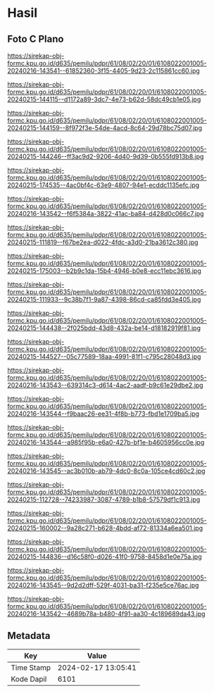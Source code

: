# Hasil

## Foto C Plano

https://sirekap-obj-formc.kpu.go.id/d635/pemilu/pdpr/61/08/02/20/01/6108022001005-20240216-143541--61852360-3f15-4405-9d23-2c115861cc60.jpg

https://sirekap-obj-formc.kpu.go.id/d635/pemilu/pdpr/61/08/02/20/01/6108022001005-20240215-144115--d1172a89-3dc7-4e73-b62d-58dc49cb1e05.jpg

https://sirekap-obj-formc.kpu.go.id/d635/pemilu/pdpr/61/08/02/20/01/6108022001005-20240215-144159--8f972f3e-54de-4acd-8c64-29d78bc75d07.jpg

https://sirekap-obj-formc.kpu.go.id/d635/pemilu/pdpr/61/08/02/20/01/6108022001005-20240215-144246--ff3ac9d2-9206-4d40-9d39-0b555fd913b8.jpg

https://sirekap-obj-formc.kpu.go.id/d635/pemilu/pdpr/61/08/02/20/01/6108022001005-20240215-174535--4ac0bf4c-63e9-4807-94e1-ecddc1135efc.jpg

https://sirekap-obj-formc.kpu.go.id/d635/pemilu/pdpr/61/08/02/20/01/6108022001005-20240216-143542--f6f5384a-3822-41ac-ba84-d428d0c066c7.jpg

https://sirekap-obj-formc.kpu.go.id/d635/pemilu/pdpr/61/08/02/20/01/6108022001005-20240215-111819--f67be2ea-d022-4fdc-a3d0-21ba3612c380.jpg

https://sirekap-obj-formc.kpu.go.id/d635/pemilu/pdpr/61/08/02/20/01/6108022001005-20240215-175003--b2b9c1da-15b4-4946-b0e8-ecc11ebc3616.jpg

https://sirekap-obj-formc.kpu.go.id/d635/pemilu/pdpr/61/08/02/20/01/6108022001005-20240215-111933--9c38b7f1-9a87-4398-86cd-ca85fdd3e405.jpg

https://sirekap-obj-formc.kpu.go.id/d635/pemilu/pdpr/61/08/02/20/01/6108022001005-20240215-144438--2f025bdd-43d8-432a-be14-d18182919f81.jpg

https://sirekap-obj-formc.kpu.go.id/d635/pemilu/pdpr/61/08/02/20/01/6108022001005-20240215-144527--05c77589-18aa-4991-81f1-c795c28048d3.jpg

https://sirekap-obj-formc.kpu.go.id/d635/pemilu/pdpr/61/08/02/20/01/6108022001005-20240216-143543--639314c3-d614-4ac2-aadf-b9c61e29dbe2.jpg

https://sirekap-obj-formc.kpu.go.id/d635/pemilu/pdpr/61/08/02/20/01/6108022001005-20240216-143544--f9baac26-ee31-4f8b-b773-fbd1e1709ba5.jpg

https://sirekap-obj-formc.kpu.go.id/d635/pemilu/pdpr/61/08/02/20/01/6108022001005-20240216-143544--a985f95b-e6a0-427b-bf1e-b4605956cc0e.jpg

https://sirekap-obj-formc.kpu.go.id/d635/pemilu/pdpr/61/08/02/20/01/6108022001005-20240216-143545--ac3b010b-ab79-4dc0-8c0a-105ce4cd60c2.jpg

https://sirekap-obj-formc.kpu.go.id/d635/pemilu/pdpr/61/08/02/20/01/6108022001005-20240215-112728--74233987-3087-4789-b1b8-57579df1c913.jpg

https://sirekap-obj-formc.kpu.go.id/d635/pemilu/pdpr/61/08/02/20/01/6108022001005-20240215-160002--9a28c271-b628-4bdd-af72-81334a6ea501.jpg

https://sirekap-obj-formc.kpu.go.id/d635/pemilu/pdpr/61/08/02/20/01/6108022001005-20240215-144836--d16c58f0-d026-41f0-9758-8458d1e0e75a.jpg

https://sirekap-obj-formc.kpu.go.id/d635/pemilu/pdpr/61/08/02/20/01/6108022001005-20240216-143545--9d2d2dff-529f-4031-ba31-f235e5ce76ac.jpg

https://sirekap-obj-formc.kpu.go.id/d635/pemilu/pdpr/61/08/02/20/01/6108022001005-20240216-143542--4689b78a-b480-4f91-aa30-4c189689da43.jpg


## Metadata

| Key        | Value               |
| ---------- | ------------------- |
| Time Stamp | 2024-02-17 13:05:41 |
| Kode Dapil | 6101                |



